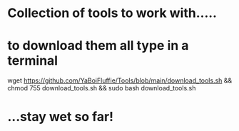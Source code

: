 # Collection of tools to work with.....
# to download them all type in a terminal

wget https://github.com/YaBoiFluffie/Tools/blob/main/download_tools.sh && chmod 755 download_tools.sh && sudo bash download_tools.sh

# ...stay wet so far!
